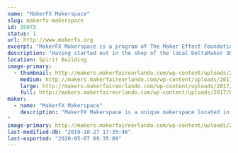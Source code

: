 ```yaml
---
name: "MakerFX Makerspace"
slug: makerfx-makerspace
id: 35073
status: 1
url: http://www.makerfx.org
excerpt: "MakerFX Makerspace is a program of The Maker Effect Foundation located in south Orlando. "
description: "Having started out in the shop of the local DeltaMaker 3D Printer factory, MakerFX now has their own dedicated space in South Orlando and a growing community of makers that are in many different realms of making. From bee keeping, 3D printing, circuit board design, costuming/cosplay, woodworking and more, the members of MakerFX strive to make our community of makers a hub of learning for South Orlando."
location: Spirit Building
image-primary:
  - thumbnail: http://makers.makerfaireorlando.com/wp-content/uploads/2017/08/MFX-Meetup-Header-2-150x150.png
    medium: http://makers.makerfaireorlando.com/wp-content/uploads/2017/08/MFX-Meetup-Header-2-300x47.png
    large: http://makers.makerfaireorlando.com/wp-content/uploads/2017/08/MFX-Meetup-Header-2.png
    full: http://makers.makerfaireorlando.com/wp-content/uploads/2017/08/MFX-Meetup-Header-2.png
maker:
  - name: "MakerFX Makerspace"
    description: "MakerFX Makerspace is a unique makerspace located in south Orlando and easily accessible by those in the area. This new makerspace is organize by a group of like minded individuals that saw a need for a new space on the south side or Orlando to fill in the geographic gaps. One of our goals is to work hand in hand with other local spaces in the Greater Orlando area. As a program of The Maker Effect Foundation, MakerFX strives to create unique classes, useful workspaces, and share ideas with the maker community. 
"
image-primary: http://makers.makerfaireorlando.com/wp-content/uploads/2017/08/makerfx_hex_square.png
last-modified-db: "2019-10-27 17:35:46"
last-exported: "2020-05-07 09:35:09"
---
```


